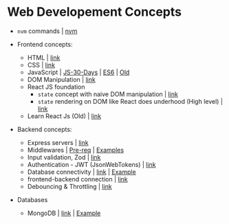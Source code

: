 # Web Developement Concepts

- `nvm` commands | [nvm](https://github.com/princebansal7/JavaScript-Projects?tab=readme-ov-file#steps-to-install-nodejs-via-nvm) 
- Frontend concepts:
 
  - HTML | [link](https://github.com/princebansal7/Web-Development-Concepts/tree/main/html-basics)
  - CSS | [link](https://github.com/princebansal7/Web-Development-Concepts/tree/main/css-basics)
  - JavaScript | [JS-30-Days](https://github.com/princebansal7/JavaScript-30-days?tab=readme-ov-file) | [ES6](https://github.com/princebansal7/Web-Development-Concepts/tree/main/javascript-es6) | [Old](https://github.com/princebansal7/JavaScript-Projects/tree/main/basics) 
  - DOM Manipulation | [link](https://github.com/princebansal7/Web-Development-Concepts/tree/main/dom-manipulation)
  - React JS foundation
    - `state` concept with naive DOM manipulation | [link](https://github.com/princebansal7/Web-Development-Concepts/tree/main/dom-manipulation/todo-with-state)
    - `state` rendering on DOM like React does underhood (High level) | [link](https://github.com/princebansal7/Web-Development-Concepts/blob/main/dom-manipulation/todo-react-underhood/todoReactUnderhood.html)
  - Learn React Js (Old) | [link](https://github.com/princebansal7/Learn-React)

- Backend concepts:
  
  - Express servers | [link](https://github.com/princebansal7/Web-Development-Concepts/tree/main/server-code)
  - Middlewares | [Pre-req](https://github.com/princebansal7/Web-Development-Concepts/blob/main/server-code/06.withDRY.js) | [Examples](https://github.com/princebansal7/Web-Development-Concepts/tree/main/middlewares)
  - Input validation, Zod | [link](https://github.com/princebansal7/Web-Development-Concepts/tree/main/input-validation)
  - Authentication - JWT (JsonWebTokens) | [link](https://github.com/princebansal7/Web-Development-Concepts/blob/main/authentication-concepts/03.authenticationPrereqs.md)
  - Database connectivity | [link](https://github.com/princebansal7/Web-Development-Concepts/blob/main/databases-basics/01.database.md) | [Example](https://github.com/princebansal7/Web-Development-Concepts/blob/main/databases-basics/02.mongooseConnect.js)
  - frontend-backend connection | [link](https://github.com/princebansal7/Web-Development-Concepts/tree/main/frontend-backend)
  - Debouncing & Throttling | [link](https://github.com/princebansal7/Web-Development-Concepts/tree/main/frontend-backend/throttling-debouncing)
  
- Databases 
  - MongoDB | [link](https://github.com/princebansal7/Web-Development-Concepts/blob/main/databases-basics/01.database.md) | [Example](https://github.com/princebansal7/Web-Development-Concepts/blob/main/databases-basics/03.mongoDBwithAuthInputValidation.js)
